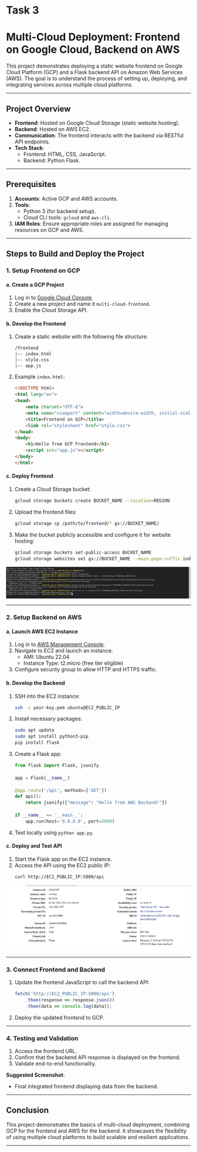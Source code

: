 # Task 3
# Multi-Cloud Deployment: Frontend on Google Cloud, Backend on AWS

This project demonstrates deploying a static website frontend on Google Cloud Platform (GCP) and a Flask backend API on Amazon Web Services (AWS). The goal is to understand the process of setting up, deploying, and integrating services across multiple cloud platforms.

---

## Project Overview

- **Frontend**: Hosted on Google Cloud Storage (static website hosting).
- **Backend**: Hosted on AWS EC2.
- **Communication**: The frontend interacts with the backend via RESTful API endpoints.
- **Tech Stack**:
  - Frontend: HTML, CSS, JavaScript.
  - Backend: Python Flask.

---

## Prerequisites

1. **Accounts**: Active GCP and AWS accounts.
2. **Tools**:
   - Python 3 (for backend setup).
   - Cloud CLI tools: `gcloud` and `aws-cli`.
3. **IAM Roles**: Ensure appropriate roles are assigned for managing resources on GCP and AWS.

---

## Steps to Build and Deploy the Project

### 1. Setup Frontend on GCP

#### a. Create a GCP Project
1. Log in to [Google Cloud Console](https://console.cloud.google.com/).
2. Create a new project and name it `multi-cloud-frontend`.
3. Enable the Cloud Storage API.

#### b. Develop the Frontend
1. Create a static website with the following file structure:
   ```
   /frontend
   |-- index.html
   |-- style.css
   |-- app.js
   ```
2. Example `index.html`:
   ```html
   <!DOCTYPE html>
   <html lang="en">
   <head>
       <meta charset="UTF-8">
       <meta name="viewport" content="width=device-width, initial-scale=1.0">
       <title>Frontend on GCP</title>
       <link rel="stylesheet" href="style.css">
   </head>
   <body>
       <h1>Hello from GCP Frontend</h1>
       <script src="app.js"></script>
   </body>
   </html>
   ```

#### c. Deploy Frontend
1. Create a Cloud Storage bucket:
   ```bash
   gcloud storage buckets create BUCKET_NAME --location=REGION
   ```
2. Upload the frontend files:
   ```bash
   gcloud storage cp /path/to/frontend/* gs://BUCKET_NAME/
   ```
3. Make the bucket publicly accessible and configure it for website hosting:
   ```bash
   gcloud storage buckets set-public-access BUCKET_NAME
   gcloud storage websites set gs://BUCKET_NAME --main-page-suffix index.html
   ```

![EC2 details](Cloud_storage.PNG)

---

### 2. Setup Backend on AWS

#### a. Launch AWS EC2 Instance
1. Log in to [AWS Management Console](https://aws.amazon.com/console/).
2. Navigate to EC2 and launch an instance:
   - AMI: Ubuntu 22.04
   - Instance Type: t2.micro (free tier eligible)
3. Configure security group to allow HTTP and HTTPS traffic.

#### b. Develop the Backend
1. SSH into the EC2 instance:
   ```bash
   ssh -i your-key.pem ubuntu@EC2_PUBLIC_IP
   ```
2. Install necessary packages:
   ```bash
   sudo apt update
   sudo apt install python3-pip
   pip install flask
   ```
3. Create a Flask app:
   ```python
   from flask import Flask, jsonify

   app = Flask(__name__)

   @app.route('/api', methods=['GET'])
   def api():
       return jsonify({"message": "Hello from AWS Backend!"})

   if __name__ == '__main__':
       app.run(host='0.0.0.0', port=5000)
   ```
4. Test locally using `python app.py`.

#### c. Deploy and Test API
1. Start the Flask app on the EC2 instance.
2. Access the API using the EC2 public IP:
   ```bash
   curl http://EC2_PUBLIC_IP:5000/api
   ```

![EC2 details](AWS_ec2.PNG)

---

### 3. Connect Frontend and Backend

1. Update the frontend JavaScript to call the backend API:
   ```javascript
   fetch('http://EC2_PUBLIC_IP:5000/api')
       .then(response => response.json())
       .then(data => console.log(data));
   ```
2. Deploy the updated frontend to GCP.

---

### 4. Testing and Validation

1. Access the frontend URL.
2. Confirm that the backend API response is displayed on the frontend.
3. Validate end-to-end functionality.

**Suggested Screenshot**:
- Final integrated frontend displaying data from the backend.

---

## Conclusion
This project demonstrates the basics of multi-cloud deployment, combining GCP for the frontend and AWS for the backend. It showcases the flexibility of using multiple cloud platforms to build scalable and resilient applications.

---

